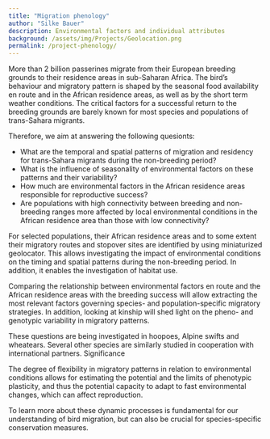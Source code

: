 ```yaml
---
title: "Migration phenology"
author: "Silke Bauer"
description: Environmental factors and individual attributes
background: /assets/img/Projects/Geolocation.png
permalink: /project-phenology/
---
```


More than 2 billion passerines migrate from their European breeding grounds to their residence areas in sub-Saharan Africa. The bird’s behaviour and migratory pattern is shaped by the seasonal food availability en route and in the African residence areas, as well as by the short term weather conditions. The critical factors for a successful return to the breeding grounds are barely known for most species and populations of trans-Sahara migrants.

Therefore, we aim at answering the following quesionts:
* What are the temporal and spatial patterns of migration and residency for trans-Sahara migrants during the non-breeding period?
* What is the influence of seasonality of environmental factors on these patterns and their variability?
* How much are environmental factors in the African residence areas responsible for reproductive success?
* Are populations with high connectivity between breeding and non-breeding ranges more affected by local environmental conditions in the African residence area than those with low connectivity?

For selected populations, their African residence areas and to some extent their migratory routes and stopover sites are identified by using miniaturized geolocator. This allows investigating the impact of environmental conditions on the timing and spatial patterns during the non-breeding period. In addition, it enables the investigation of habitat use.

Comparing the relationship between environmental factors en route and the African residence areas with the breeding success will allow extracting the most relevant factors governing species- and population-specific migratory strategies. In addition, looking at kinship will shed light on the pheno- and genotypic variability in migratory patterns.

These questions are being investigated in hoopoes, Alpine swifts and wheatears. Several other species are similarly studied in cooperation with international partners.
Significance

The degree of flexibility in migratory patterns in relation to environmental conditions allows for estimating the potential and the limits of phenotypic plasticity, and thus the potential capacity to adapt to fast environmental changes, which can affect reproduction.

To learn more about these dynamic processes is fundamental for our understanding of bird migration, but can also be crucial for species-specific conservation measures.


